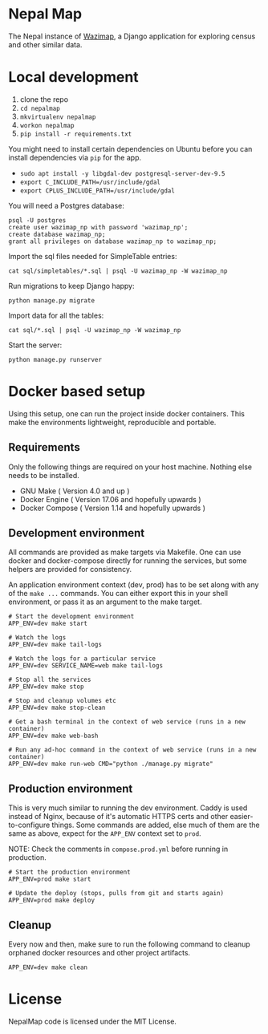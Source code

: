 # Nepal Map

The Nepal instance of [Wazimap](https://github.com/Code4SA/wazimap), a Django application for exploring census and other similar data.

# Local development

1. clone the repo
2. ``cd nepalmap``
2. ``mkvirtualenv nepalmap``
3. ``workon nepalmap``
4. ``pip install -r requirements.txt``

You might need to install certain dependencies on Ubuntu before you can install dependencies via `pip` for the app.

- `sudo apt install -y libgdal-dev postgresql-server-dev-9.5`
- `export C_INCLUDE_PATH=/usr/include/gdal`
- `export CPLUS_INCLUDE_PATH=/usr/include/gdal`

You will need a Postgres database:

```
psql -U postgres
create user wazimap_np with password 'wazimap_np';
create database wazimap_np;
grant all privileges on database wazimap_np to wazimap_np;
```

Import the sql files needed for SimpleTable entries:
```
cat sql/simpletables/*.sql | psql -U wazimap_np -W wazimap_np
```

Run migrations to keep Django happy:
```
python manage.py migrate
```

Import data for all the tables:

```
cat sql/*.sql | psql -U wazimap_np -W wazimap_np
```

Start the server:
```
python manage.py runserver
```

# Docker based setup

Using this setup, one can run the project inside docker containers. This make the environments lightweight, reproducible and portable.

## Requirements

Only the following things are required on your host machine. Nothing else needs to be installed.

- GNU Make ( Version 4.0 and up )
- Docker Engine ( Version 17.06 and hopefully upwards )
- Docker Compose ( Version 1.14 and hopefully upwards )


## Development environment

All commands are provided as make targets via Makefile. One can use docker and docker-compose directly for running the services, but some helpers are provided for consistency.

An application environment context (dev, prod) has to be set along with any of the `make ...` commands. You can either export this in your shell environment, or pass it as an argument to the make target.

```
# Start the development environment
APP_ENV=dev make start

# Watch the logs
APP_ENV=dev make tail-logs

# Watch the logs for a particular service
APP_ENV=dev SERVICE_NAME=web make tail-logs

# Stop all the services
APP_ENV=dev make stop

# Stop and cleanup volumes etc
APP_ENV=dev make stop-clean

# Get a bash terminal in the context of web service (runs in a new container)
APP_ENV=dev make web-bash

# Run any ad-hoc command in the context of web service (runs in a new container)
APP_ENV=dev make run-web CMD="python ./manage.py migrate"
```

## Production environment

This is very much similar to running the dev environment. Caddy is used instead of Nginx, because of it's automatic HTTPS certs and other easier-to-configure things. Some commands are added, else much of them are the same as above, expect for the `APP_ENV` context set to `prod`.

NOTE: Check the comments in `compose.prod.yml` before running in production.

```
# Start the production environment
APP_ENV=prod make start

# Update the deploy (stops, pulls from git and starts again)
APP_ENV=prod make deploy
```

## Cleanup

Every now and then, make sure to run the following command to cleanup orphaned docker resources and other project artifacts.
```
APP_ENV=dev make clean
```

# License

NepalMap code is licensed under the MIT License.
